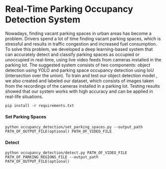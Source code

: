 # Real-Time Parking Occupancy Detection System

Nowadays, finding vacant parking spaces in urban areas has become a problem. Drivers spend a lot of time finding vacant parking spaces, which is stressful and results in traffic congestion and increased fuel consumption. To solve this problem, we developed a deep learning-based system that can accurately detect and classify parking spaces as occupied or unoccupied in real-time, using live video feeds from cameras installed in the parking lot. The suggested system consists of two components: object detection using YOLO and parking space occupancy detection using IoU (intersection over the union). To train and test our object detection model , we also created and labeled our dataset, which consists of images taken from the recordings of the cameras installed in a parking lot. Testing results showed that our system works with high accuracy and can be applied in real-life situations. 


```
pip install -r requirements.txt
```
#### Set Parking Spaces
```
python occupancy_detection/set_parking_spaces.py --output_path PATH_OF_OUTPUT_FILE(optional) PATH_OF_VIDEO_FILE
```
#### Detect
```
python occupancy_detection/detect.py PATH_OF_VIDEO_FILE PATH_OF_PARKING_REGIONS_FILE --output_path PATH_OF_OUTPUT_FILE(optional)
```
